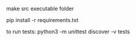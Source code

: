 make src executable folder

pip install -r requirements.txt

to run tests:
python3 -m unittest discover -v tests
